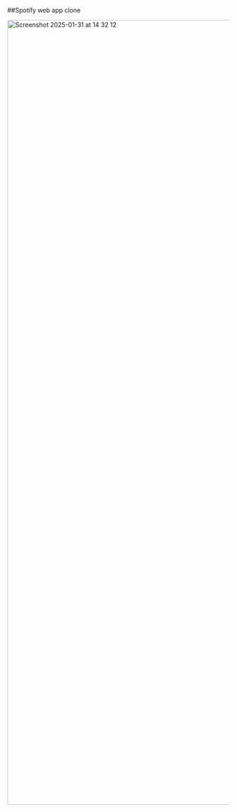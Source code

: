 ##Spotify web app clone

<img width="1778" alt="Screenshot 2025-01-31 at 14 32 12" src="https://github.com/user-attachments/assets/4915524e-aa88-4198-b5e5-dcfbf38e58cd" />

